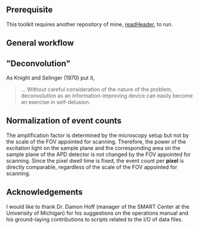 ## Prerequisite
This toolkit requires another repository of mine, [readHeader](https://github.com/CreLox/readHeader), to run.

## General workflow

## "Deconvolution"
As Knight and Selinger (1970) put it,
> ... Without careful consideration of the nature of the problem, deconvolutlon as an information-improving device can easily become an exercise in self-delusion.

## Normalization of event counts
The amplification factor is determined by the microscopy setup but not by the scale of the FOV appointed for scanning. Therefore, the power of the excitation light on the sample plane and the corresponding area on the sample plane of the APD detector is not changed by the FOV appointed for scanning. Since the pixel dwell time is fixed, the event count per **pixel** is directly comparable, regardless of the scale of the FOV appointed for scanning.

## Acknowledgements
I would like to thank Dr. Damon Hoff (manager of the SMART Center at the Univerisity of Michigan) for his suggestions on the operations manual and his ground-laying contributions to scripts related to the I/O of data files.
